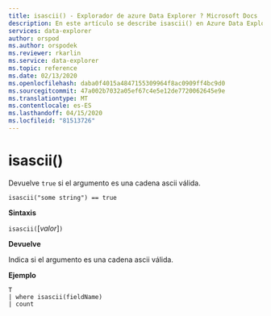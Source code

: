 ```yaml
---
title: isascii() - Explorador de azure Data Explorer ? Microsoft Docs
description: En este artículo se describe isascii() en Azure Data Explorer.
services: data-explorer
author: orspod
ms.author: orspodek
ms.reviewer: rkarlin
ms.service: data-explorer
ms.topic: reference
ms.date: 02/13/2020
ms.openlocfilehash: daba0f4015a4847155309964f8ac0909ff4bc9d0
ms.sourcegitcommit: 47a002b7032a05ef67c4e5e12de7720062645e9e
ms.translationtype: MT
ms.contentlocale: es-ES
ms.lasthandoff: 04/15/2020
ms.locfileid: "81513726"
---
```

# <a name="isascii"></a>isascii()

Devuelve `true` si el argumento es una cadena ascii válida.
    
```kusto
isascii("some string") == true
```

**Sintaxis**

`isascii(`[*valor*]`)`

**Devuelve**

Indica si el argumento es una cadena ascii válida.

**Ejemplo**

```kusto
T
| where isascii(fieldName)
| count
```